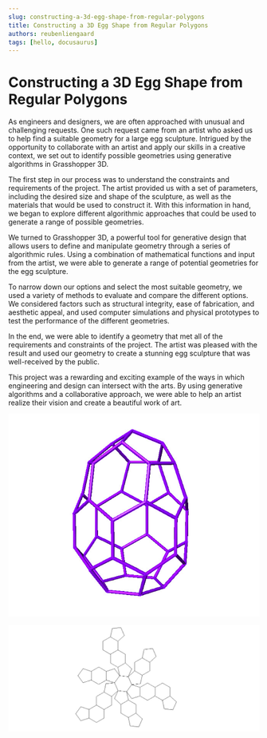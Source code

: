```yaml
---
slug: constructing-a-3d-egg-shape-from-regular-polygons
title: Constructing a 3D Egg Shape from Regular Polygons 
authors: reubenliengaard
tags: [hello, docusaurus]
---
```





# Constructing a 3D Egg Shape from Regular Polygons 

As engineers and designers, we are often approached with unusual and challenging requests. One such request came from an artist who asked us to help find a suitable geometry for a large egg sculpture. Intrigued by the opportunity to collaborate with an artist and apply our skills in a creative context, we set out to identify possible geometries using generative algorithms in Grasshopper 3D.

The first step in our process was to understand the constraints and requirements of the project. The artist provided us with a set of parameters, including the desired size and shape of the sculpture, as well as the materials that would be used to construct it. With this information in hand, we began to explore different algorithmic approaches that could be used to generate a range of possible geometries.

We turned to Grasshopper 3D, a powerful tool for generative design that allows users to define and manipulate geometry through a series of algorithmic rules. Using a combination of mathematical functions and input from the artist, we were able to generate a range of potential geometries for the egg sculpture.

To narrow down our options and select the most suitable geometry, we used a variety of methods to evaluate and compare the different options. We considered factors such as structural integrity, ease of fabrication, and aesthetic appeal, and used computer simulations and physical prototypes to test the performance of the different geometries.

In the end, we were able to identify a geometry that met all of the requirements and constraints of the project. The artist was pleased with the result and used our geometry to create a stunning egg sculpture that was well-received by the public.

This project was a rewarding and exciting example of the ways in which engineering and design can intersect with the arts. By using generative algorithms and a collaborative approach, we were able to help an artist realize their vision and create a beautiful work of art.


![Docusaurus Plushie](/img/egg-1.jpg)

![Docusaurus Plushie](/img/egg-2.jpg)